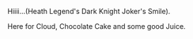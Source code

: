 Hiiii...(Heath Legend's Dark Knight Joker's Smile). 

Here for Cloud, Chocolate Cake and some good Juice.

<!---
CloudEthos/CloudEthos is a ✨ special ✨ repository because its `README.md` (this file) appears on your GitHub profile.
You can click the Preview link to take a look at your changes.
--->

